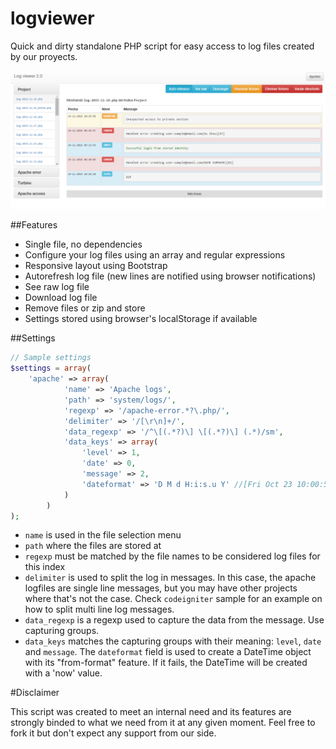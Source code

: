 # logviewer
Quick and dirty standalone PHP script for easy access to log files created by our proyects.

![Screenshot](https://github.com/nahun-accesium/logviewer/blob/master/screenshot.png)

##Features

* Single file, no dependencies
* Configure your log files using an array and regular expressions
* Responsive layout using Bootstrap
* Autorefresh log file (new lines are notified using browser notifications)
* See raw log file
* Download log file
* Remove files or zip and store
* Settings stored using browser's localStorage if available

##Settings

```php
// Sample settings
$settings = array(
	'apache' => array(
			'name' => 'Apache logs',
			'path' => 'system/logs/',
			'regexp' => '/apache-error.*?\.php/',
			'delimiter' => '/[\r\n]+/',
			'data_regexp' => '/^\[(.*?)\] \[(.*?)\] (.*)/sm',
			'data_keys' => array(
				'level' => 1,
				'date' => 0,
				'message' => 2,
				'dateformat' => 'D M d H:i:s.u Y' //[Fri Oct 23 10:00:53.404979 2015]
			)
		)
);
```

* `name` is used in the file selection menu
* `path` where the files are stored at
* `regexp` must be matched by the file names to be considered log files for this index
* `delimiter` is used to split the log in messages. In this case, the apache logfiles are single line messages, but you may have other projects where that's not the case. Check `codeigniter` sample for an example on how to split multi line log messages.
* `data_regexp` is a regexp used to capture the data from the message. Use capturing groups.
* `data_keys` matches the capturing groups with their meaning: `level`, `date` and `message`. The `dateformat` field is used to create a DateTime object with its "from-format" feature. If it fails, the DateTime will be created with a 'now' value.

#Disclaimer

This script was created to meet an internal need and its features are strongly binded to what we need from it at any given moment. Feel free to fork it but don't expect any support from our side.